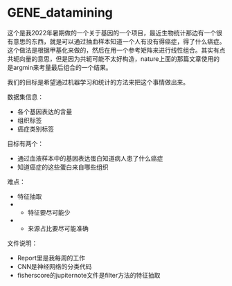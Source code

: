 # GENE_datamining

这个是我2022年暑期做的一个关于基因的一个项目，最近生物统计那边有一个很有意思的东西，就是可以通过抽血样本知道一个人有没有得癌症，得了什么癌症。这个做法是根据甲基化来做的，然后在用一个参考矩阵来进行线性组合。其实有点共轭向量的意思，但是因为共轭可能不太好构造，nature上面的那篇文章使用的是argmin来考量最后组合的一个结果。

我们的目标是希望通过机器学习和统计的方法来把这个事情做出来。

数据集信息：
* 各个基因表达的含量
* 组织标签
* 癌症类别标签

目标有两个：
* 通过血液样本中的基因表达蛋白知道病人患了什么癌症
* 知道癌症的这些蛋白来自哪些组织

难点：
* 特征抽取
* * 特征要尽可能少
* * 来源占比要尽可能准确

文件说明：
* Report里是我每周的工作
* CNN是神经网络的分类代码
* fisherscore的jupiternote文件是filter方法的特征抽取
